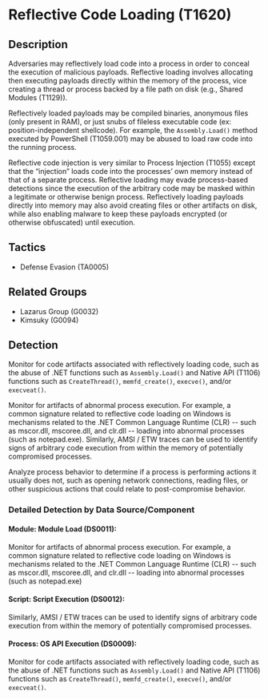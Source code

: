 # Reflective Code Loading (T1620)

## Description
Adversaries may reflectively load code into a process in order to conceal the execution of malicious payloads. Reflective loading involves allocating then executing payloads directly within the memory of the process, vice creating a thread or process backed by a file path on disk (e.g., Shared Modules (T1129)).

Reflectively loaded payloads may be compiled binaries, anonymous files (only present in RAM), or just snubs of fileless executable code (ex: position-independent shellcode). For example, the `Assembly.Load()` method executed by PowerShell (T1059.001) may be abused to load raw code into the running process.

Reflective code injection is very similar to Process Injection (T1055) except that the “injection” loads code into the processes’ own memory instead of that of a separate process. Reflective loading may evade process-based detections since the execution of the arbitrary code may be masked within a legitimate or otherwise benign process. Reflectively loading payloads directly into memory may also avoid creating files or other artifacts on disk, while also enabling malware to keep these payloads encrypted (or otherwise obfuscated) until execution.

## Tactics
- Defense Evasion (TA0005)

## Related Groups
- Lazarus Group (G0032)
- Kimsuky (G0094)

## Detection
Monitor for code artifacts associated with reflectively loading code, such as the abuse of .NET functions such as ```Assembly.Load()``` and Native API (T1106) functions such as ```CreateThread()```, ```memfd_create()```, ```execve()```, and/or ```execveat()```.

Monitor for artifacts of abnormal process execution. For example, a common signature related to reflective code loading on Windows is mechanisms related to the .NET Common Language Runtime (CLR) -- such as mscor.dll, mscoree.dll, and clr.dll -- loading into abnormal processes (such as notepad.exe). Similarly, AMSI / ETW traces can be used to identify signs of arbitrary code execution from within the memory of potentially compromised processes.

Analyze process behavior to determine if a process is performing actions it usually does not, such as opening network connections, reading files, or other suspicious actions that could relate to post-compromise behavior. 

### Detailed Detection by Data Source/Component
#### Module: Module Load (DS0011): 
Monitor for artifacts of abnormal process execution. For example, a common signature related to reflective code loading on Windows is mechanisms related to the .NET Common Language Runtime (CLR) -- such as mscor.dll, mscoree.dll, and clr.dll -- loading into abnormal processes (such as notepad.exe)

#### Script: Script Execution (DS0012): 
Similarly, AMSI / ETW traces can be used to identify signs of arbitrary code execution from within the memory of potentially compromised processes.

#### Process: OS API Execution (DS0009): 
Monitor for code artifacts associated with reflectively loading code, such as the abuse of .NET functions such as ```Assembly.Load()``` and Native API (T1106) functions such as ```CreateThread()```, ```memfd_create()```, ```execve()```, and/or ```execveat()```.

